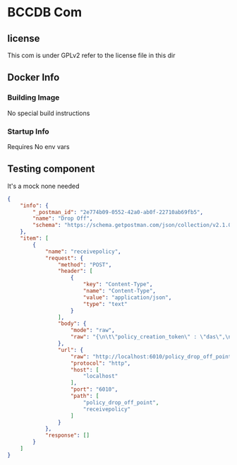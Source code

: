 # BCCDB Com

## license
This com is under GPLv2 refer to the license file in this dir

## Docker Info

### Building Image
No special build instructions

### Startup Info
Requires No env vars

## Testing component

It's a mock none needed
```json
{
	"info": {
		"_postman_id": "2e774b09-0552-42a0-ab0f-22710ab69fb5",
		"name": "Drop Off",
		"schema": "https://schema.getpostman.com/json/collection/v2.1.0/collection.json"
	},
	"item": [
		{
			"name": "receivepolicy",
			"request": {
				"method": "POST",
				"header": [
					{
						"key": "Content-Type",
						"name": "Content-Type",
						"value": "application/json",
						"type": "text"
					}
				],
				"body": {
					"mode": "raw",
					"raw": "{\n\t\"policy_creation_token\" : \"das\",\n\t\"policy_blockchain_location\" : \"kaptal\"\n}"
				},
				"url": {
					"raw": "http://localhost:6010/policy_drop_off_point/receivepolicy",
					"protocol": "http",
					"host": [
						"localhost"
					],
					"port": "6010",
					"path": [
						"policy_drop_off_point",
						"receivepolicy"
					]
				}
			},
			"response": []
		}
	]
}
```